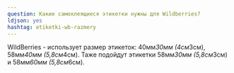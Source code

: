 ```yaml
---
question: Какие самоклеящиеся этикетки нужны для Wildberries?
ldjson: yes
hashtag: etiketki-wb-razmery
---
```


WildBerries - использует размер этикеток: 40мм*30мм (4см*3см), 58мм*40мм (5,8см*4см). Таже подойдут этикетки 58мм*30мм (5,8см*3см) и 58мм*60мм (5,8см*6см).
